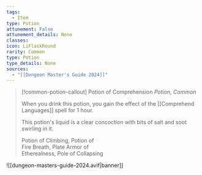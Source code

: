 ```yaml
---
tags:
  - Item
type: Potion
attunement: False
attunement_details: None
classes:
icon: LiFlaskRound
rarity: Common
type: Potion
type_details: None
sources: 
  - "[[Dungeon Master's Guide 2024]]"
---
```

>[!common-potion-callout] Potion of Comprehension
>_Potion, Common_
>
>When you drink this potion, you gain the effect of the [[Comprehend Languages]] spell for 1 hour.
>
>This potion's liquid is a clear concoction with bits of salt and soot swirling in it.
>
>
>Potion of Climbing, Potion of  
>Fire Breath, Plate Armor of  
>Etherealness, Pole of Collapsing
>


![[dungeon-masters-guide-2024.avif|banner]]